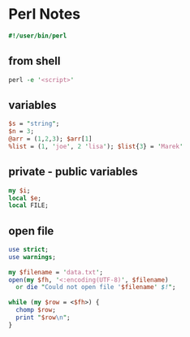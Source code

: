 # Perl Notes

``` perl
#!/user/bin/perl
```
## from shell
```perl
perl -e '<script>'
```
## variables
```perl
$s = "string";
$n = 3;
@arr = (1,2,3); $arr[1]
%list = (1, 'joe', 2 'lisa'); $list{3} = 'Marek'
```
## private - public variables
```perl
my $i;
local $e;
local FILE;
```
## open file
```perl
use strict;
use warnings;
 
my $filename = 'data.txt';
open(my $fh, '<:encoding(UTF-8)', $filename)
  or die "Could not open file '$filename' $!";
 
while (my $row = <$fh>) {
  chomp $row;
  print "$row\n";
}
```

```perl

```

```perl

```

```perl

```
